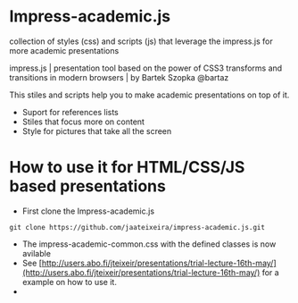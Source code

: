 # Impress-academic.js

collection of styles (css) and scripts (js) that leverage the impress.js for more academic presentations

impress.js | presentation tool based on the power of CSS3 transforms and transitions in modern browsers | by Bartek Szopka @bartaz

This stiles and scripts help you to make academic presentations on top of it.

* Suport for references lists
* Stiles that focus more on content
* Style for pictures that take all the screen

# How to use it for HTML/CSS/JS based presentations 

- First clone the Impress-academic.js
```
git clone https://github.com/jaateixeira/impress-academic.js.git
```

- The impress-academic-common.css with the defined classes is now avilable
- See [http://users.abo.fi/jteixeir/presentations/trial-lecture-16th-may/](http://users.abo.fi/jteixeir/presentations/trial-lecture-16th-may/) for a example on how to use it.
- 
